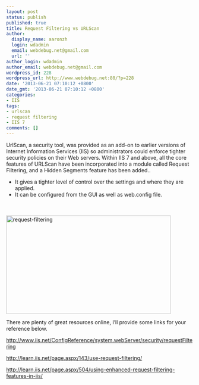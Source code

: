 ```yaml
---
layout: post
status: publish
published: true
title: Request Filtering vs URLScan
author:
  display_name: aaronzh
  login: wdadmin
  email: webdebug.net@gmail.com
  url: ''
author_login: wdadmin
author_email: webdebug.net@gmail.com
wordpress_id: 228
wordpress_url: http://www.webdebug.net:80/?p=228
date: '2013-06-21 07:10:12 +0800'
date_gmt: '2013-06-21 07:10:12 +0800'
categories:
- IIS
tags:
- urlscan
- request filtering
- IIS 7
comments: []
---
```

<p>UrlScan, a security tool, was provided as an add-on to earlier versions of Internet Information Services (IIS) so administrators could enforce tighter security policies on their Web servers. Within IIS 7 and above, all the core features of URLScan have been incorporated into a module called Request Filtering, and a Hidden Segments feature has been added..</p>
<ul>
<li>It gives a tighter level of control over the settings and where they are applied.</li>
<li>It can be configured from the GUI as well as web.config file.</li><br />
</ul><br />
<a href="http://www.webdebug.net:80/wp-content/uploads/2013/06/request-filtering.png"><img class="alignnone size-full wp-image-241" alt="request-filtering" src="http://www.webdebug.net:80/wp-content/uploads/2013/06/request-filtering.png" width="443" height="264" /></a></p>
<p>There are plenty of great resources online, I&rsquo;ll provide some links for your reference below.</p>
<p><a href="http://www.iis.net/ConfigReference/system.webServer/security/requestFiltering">http://www.iis.net/ConfigReference/system.webServer/security/requestFiltering</a></p>
<p><a href="http://learn.iis.net/page.aspx/143/use-request-filtering/">http://learn.iis.net/page.aspx/143/use-request-filtering/</a></p>
<p><a href="http://learn.iis.net/page.aspx/504/using-enhanced-request-filtering-features-in-iis/">http://learn.iis.net/page.aspx/504/using-enhanced-request-filtering-features-in-iis/</a></p>
